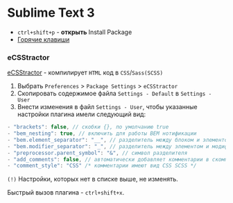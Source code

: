 # Sublime Text 3

- `ctrl+shift+p` - **открыть** Install Package
- [Горячие клавиши](http://sublimetext.ru/documentation/hotkeys/windows)


### e​CSStractor
[e​CSStractor](https://packagecontrol.io/packages/eCSStractor) - компилирует `HTML` код в `CSS`/`Sass(SCSS)`

1. Выбрать `Preferences` > `Package Settings` > `eCSStractor`
2. Скопировать содержимое файла `Settings - Default` в `Settings - User`
3. Внести изменения в файл `Settings - User`, чтобы указанные настройки плагина имели следующий вид:

```javascript
- "brackets": false, // скобки {}, по умолчанию true
- "bem_nesting": true, // включить для работы BEM нотификации
- "bem.element_separator": "__", // разделитель между блоком и элементом
- "bem.modifier_separator": "_", // разделитель между элементом и модификатором
- "preprocessor.parent_symbol": "&", // символ разделителя
- "add_comments": false, // автоматически добавляет комментарии в скомпилированный код
- "comment_style": "CSS" /* комментарии имеют вид CSS SCSS */
```
`(!)` Настройки, которых нет в списке выше, не изменять.

Быстрый вызов плагина - `ctrl+shift+x`.